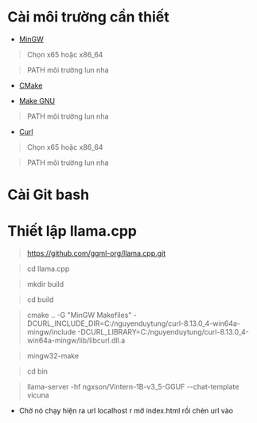 # Cài môi trường cần thiết

- [MinGW](https://github.com/niXman/mingw-builds-binaries/releases)

> Chọn x65 hoặc x86_64

> PATH môi trường lun nha

- [CMake](https://cmake.org/download/)

- [Make GNU](https://sourceforge.net/projects/gnuwin32/files/make/3.81/make-3.81.exe/download?use_mirror=onboardcloud&download=)

> PATH môi trường lun nha

- [Curl](https://curl.se/windows/)

> Chọn x65 hoặc x86_64

> PATH môi trường lun nha

# Cài Git bash

# Thiết lập llama.cpp

> https://github.com/ggml-org/llama.cpp.git

> cd llama.cpp

> mkdir build

> cd build

> cmake .. -G "MinGW Makefiles" -DCURL_INCLUDE_DIR=C:/nguyenduytung/curl-8.13.0_4-win64a-mingw/include -DCURL_LIBRARY=C:/nguyenduytung/curl-8.13.0_4-win64a-mingw/lib/libcurl.dll.a

> mingw32-make

> cd bin

> llama-server -hf ngxson/Vintern-1B-v3_5-GGUF --chat-template vicuna

- Chờ nó chạy hiện ra url localhost r mở index.html rồi chèn url vào